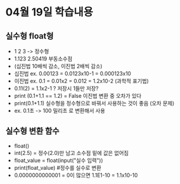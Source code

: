 # 04월 19일 학습내용
## 실수형 float형
- 1 2 3 -> 정수형
- 1.123  2.50419 부동소수점
- (십진법 10배씩 감소, 이진법 2배씩 감소)
- 십진법 ex. 0.00123 = 0.0123x10-1 = 0.000123x10
- 이진법 ex. 0.1 = 0.01x2 = 0.012 = 1.2x10-2  (과학적 표기법)
- 0.11(2) = 1.1x2-1 ? 저장시 1들만 저장?
- print (0.1+1.1 == 1.2) = False 이진법 변환 중 오차가 있다
- print(0.1+1.1) 실수형을 정수형으로 바꿔서 사용하는 것이 좋음 (오차 문제)
- ex. 0.1초 -> 100 밀리초 로 변환해서 사용
## 실수형 변환 함수
- float()
- int(2.5) = 정수(2.0)만 남고 소수점 밑에 값은 없어짐
- float_value = float(input("실수 입력"))
- print(float_value) #정수를 실수로 변환
- 0.0000000000001 = 0이 많으면 1.1E1-10 = 1.1x10-10


